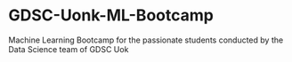 # GDSC-Uonk-ML-Bootcamp
Machine Learning Bootcamp for the passionate students conducted by the Data Science team of GDSC Uok 
